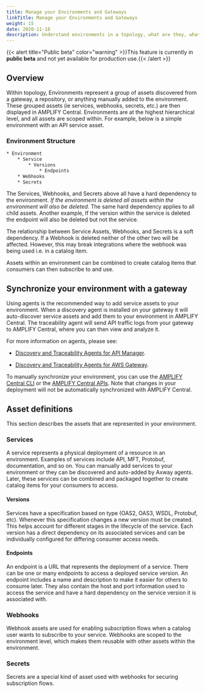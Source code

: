 ```yaml
---
title: Manage your Environments and Gateways
linkTitle: Manage your Environments and Gateways
weight: 15
date: 2020-11-18
description: Understand environments in a topology, what are they, what are they for, what can you do with them.
---
```


{{< alert title="Public beta" color="warning" >}}This feature is currently in **public beta** and not yet available for production use.{{< /alert >}}

## Overview

Within topology, Environments represent a group of assets discovered from a gateway, a repository, or anything manually added to the environment. These grouped assets (ie services, webhooks, secrets, etc.) are then displayed in AMPLIFY Central. Environments are at the highest hierarchical level, and all assets are scoped within. For example, below is a simple environment with an API service asset.

### Environment Structure

```txt
* Environment
    * Service
        * Versions
            * Endpoints
    * Webhooks
    * Secrets
```

The Services, Webhooks, and Secrets above all have a hard dependency to the environment. _If the environment is deleted all assets within the environment will also be deleted._ The same hard dependency applies to all child assets. Another example, If the version within the service is deleted the endpoint will also be deleted but not the service.

The relationship between Service Assets, Webhooks, and Secrets is a soft dependency. If a Webhook is deleted neither of the other two will be affected. However, this may break integrations where the webhook was being used i.e. in a catalog item.

Assets within an environment can be combined to create catalog items that consumers can then subscribe to and use.

## Synchronize your environment with a gateway

Using agents is the recommended way to add service assets to your environment. When a discovery agent is installed on your gateway it will auto-discover service assets and add them to your environment in AMPLIFY Central. The traceability agent will send API traffic logs from your gateway to AMPLIFY Central, where you can then view and analyze it.

For more information on agents, please see:

* [Discovery and Traceability Agents for API Manager](/docs/central/connect-api-manager/).

* [Discovery and Traceability Agents for AWS Gateway](/docs/central/connect-aws-gateway/).

To manually synchronize your environment, you can use the [AMPLIFY Central CLI](/docs/central/central_cli/cli_apiservices) or the [AMPLIFY Central APIs](https://apicentral.axway.com/apis/docs). Note that changes in your deployment will not be automatically synchronized with AMPLIFY Central.

## Asset definitions

This section describes the assets that are represented in your environment.

### Services

A service represents a physical deployment of a resource in an environment. Examples of services include API, MFT, Protobuf, documentation, and so on. You can manually add services to your environment or they can be discovered and auto-added by Axway agents. Later, these services can be combined and packaged together to create catalog items for your consumers to access.

#### Versions

Services have a specification based on type (OAS2, OAS3, WSDL, Protobuf, etc). Whenever this specification changes a new version must be created. This helps account for different stages in the lifecycle of the service. Each version has a direct dependency on its associated services and can be individually configured for differing consumer access needs.

#### Endpoints

An endpoint is a URL that represents the deployment of a service. There can be one or many endpoints to access a deployed service version. An endpoint includes a name and description to make it easier for others to consume later. They also contain the host and port information used to access the service and have a hard dependency on the service version it is associated with.

### Webhooks

Webhook assets are used for enabling subscription flows when a catalog user wants to subscribe to your service. Webhooks are scoped to the environment level, which makes them reusable with other assets within the environment.

### Secrets

Secrets are a special kind of asset used with webhooks for securing subscription flows.
